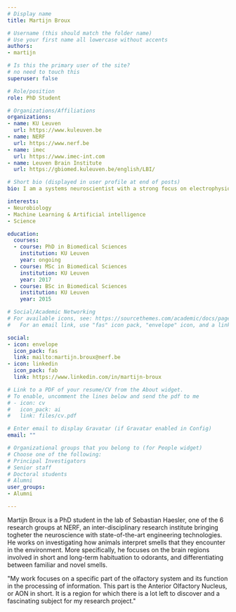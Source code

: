 ```yaml
---
# Display name
title: Martijn Broux

# Username (this should match the folder name)
# Use your first name all lowercase without accents
authors:
- martijn

# Is this the primary user of the site?
# no need to touch this
superuser: false

# Role/position
role: PhD Student

# Organizations/Affiliations
organizations:
- name: KU Leuven
  url: https://www.kuleuven.be
- name: NERF
  url: https://www.nerf.be
- name: imec
  url: https://www.imec-int.com
- name: Leuven Brain Institute
  url: https://gbiomed.kuleuven.be/english/LBI/

# Short bio (displayed in user profile at end of posts)
bio: I am a systems neuroscientist with a strong focus on electrophysiology in small animals.

interests:
- Neurobiology
- Machine Learning & Artificial intelligence
- Science

education:
  courses:
  - course: PhD in Biomedical Sciences
    institution: KU Leuven
    year: ongoing
  - course: MSc in Biomedical Sciences
    institution: KU Leuven
    year: 2017
  - course: BSc in Biomedical Sciences
    institution: KU Leuven
    year: 2015

# Social/Academic Networking
# For available icons, see: https://sourcethemes.com/academic/docs/page-builder/#icons
#   For an email link, use "fas" icon pack, "envelope" icon, and a link in the

social:
- icon: envelope
  icon_pack: fas
  link: mailto:martijn.broux@nerf.be
- icon: linkedin
  icon_pack: fab
  link: https://www.linkedin.com/in/martijn-broux

# Link to a PDF of your resume/CV from the About widget.
# To enable, uncomment the lines below and send the pdf to me
# - icon: cv
#   icon_pack: ai
#   link: files/cv.pdf

# Enter email to display Gravatar (if Gravatar enabled in Config)
email: ""

# Organizational groups that you belong to (for People widget)
# Choose one of the following: 
# Principal Investigators
# Senior staff
# Doctoral students
# Alumni
user_groups:
- Alumni

---
```


Martijn Broux is a PhD student in the lab of Sebastian Haesler, one of the 6 research groups at NERF, an inter-disciplinary research institute bringing togheter the neuroscience with state-of-the-art engineering technologies. He works on investigating how animals interpret smells that they encounter in the environment. More specifically, he focuses on the brain regions involved in short and long-term habituation to odorants, and differentiating between familiar and novel smells.

"My work focuses on a specific part of the olfactory system and its function in the processing of information. This part is the Anterior Olfactory Nucleus, or AON in short. It is a region for which there is a lot left to discover and a fascinating subject for my research project."
